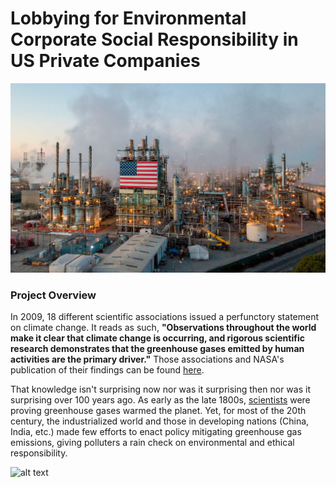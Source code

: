 # Lobbying for Environmental Corporate Social Responsibility in US Private Companies

![industry](https://github.com/anaulianova/Climate_Change_Time_Series/blob/main/images/industry.jpg)

### Project Overview

In 2009, 18 different scientific associations issued a perfunctory statement on climate change. It reads as such, 
**"Observations throughout the world make it clear that climate change is occurring, and rigorous scientific research demonstrates that the greenhouse gases emitted by human activities are the primary driver."** Those associations and NASA's publication of their findings can be found [here](https://climate.nasa.gov/scientific-consensus/).

That knowledge isn't surprising now nor was it surprising then nor was it surprising over 100 years ago. As early as the late 1800s, [scientists](https://www.nytimes.com/2020/04/21/obituaries/eunice-foote-overlooked.html) were proving greenhouse gases warmed the planet. Yet, for most of the 20th century, the industrialized world and those in developing nations (China, India, etc.) made few efforts to enact policy mitigating greenhouse gas emissions, giving polluters a rain check on environmental and ethical responsibility. 





![alt text]()



